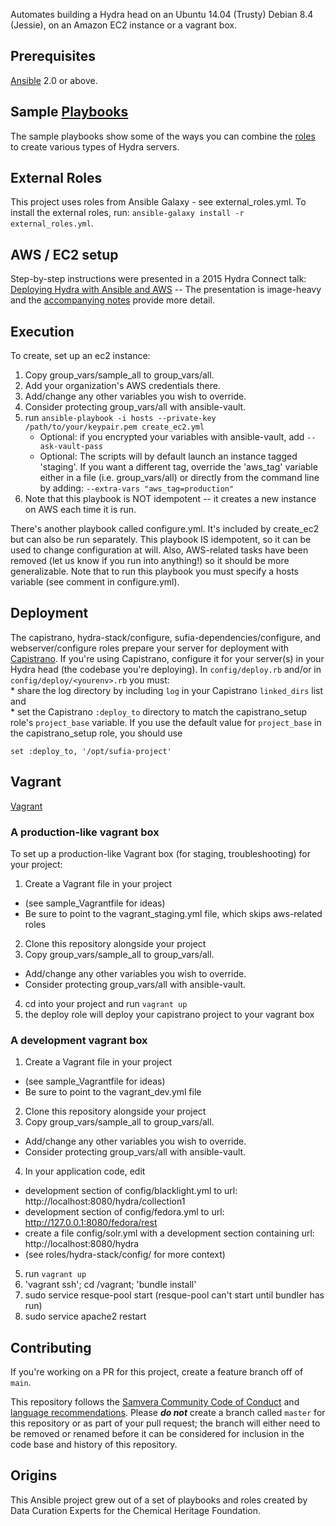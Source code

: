 Automates building a Hydra head on an Ubuntu 14.04 (Trusty) Debian 8.4 (Jessie), on an Amazon EC2 instance or a vagrant box.

## Prerequisites
[Ansible](http://docs.ansible.com/intro_installation.html) 2.0 or above.

## Sample [Playbooks](http://docs.ansible.com/ansible/playbooks.html)
The sample playbooks show some of the ways you can combine the [roles](http://docs.ansible.com/ansible/playbooks_roles.html#roles) to create various types of Hydra servers.

## External Roles
This project uses roles from Ansible Galaxy - see external_roles.yml. To install the external roles, run: `ansible-galaxy install -r external_roles.yml`.

## AWS / EC2 setup
Step-by-step instructions were presented in a 2015 Hydra Connect talk: [Deploying Hydra with Ansible and AWS](https://wiki.duraspace.org/download/attachments/67241821/Deploying%20Hydra%20with%20Ansible%20and%20AWS%281%29.pdf?version=1&modificationDate=1443113768038&api=v2) -- The presentation is image-heavy and the [accompanying notes](https://wiki.duraspace.org/download/attachments/67241821/DevOpsHydraConnectDeployingHydrawithAnsibleandAWS.pdf?version=1&modificationDate=1449085395026&api=v2) provide more detail.

## Execution
To create, set up an ec2 instance:

1. Copy group_vars/sample_all to group_vars/all.
2. Add your organization's AWS credentials there.
3. Add/change any other variables you wish to override.
4. Consider protecting group_vars/all with ansible-vault.
5. run `ansible-playbook -i hosts --private-key /path/to/your/keypair.pem create_ec2.yml`
   * Optional: if you encrypted your variables with ansible-vault, add `--ask-vault-pass`
   * Optional: The scripts will by default launch an instance tagged 'staging'. If you want a different tag, override the 'aws_tag' variable either in a file (i.e. group_vars/all) or directly from the command line by adding: `--extra-vars "aws_tag=production"`
6. Note that this playbook is NOT idempotent -- it creates a new instance on AWS each time it is run.

There's another playbook called configure.yml. It's included by create_ec2 but can also be run separately. This playbook IS idempotent, so it can be used to change configuration at will. Also, AWS-related tasks have been removed (let us know if you run into anything!) so it should be more generalizable. Note that to run this playbook you must specify a hosts variable (see comment in configure.yml).

## Deployment
The capistrano, hydra-stack/configure, sufia-dependencies/configure, and webserver/configure roles prepare your server for deployment with  [Capistrano](http://capistranorb.com/). If you're using Capistrano,  configure it for your server(s) in your Hydra head (the codebase you're deploying). In `config/deploy.rb` and/or in `config/deploy/<yourenv>.rb` you must:  
	* share the log directory by including `log` in your Capistrano `linked_dirs` list and  
	* set the Capistrano `:deploy_to` directory to match the capistrano_setup role's `project_base` variable. If you use the default value for `project_base` in the capistrano_setup role, you should use 
```
set :deploy_to, '/opt/sufia-project'
```

## Vagrant
[Vagrant](http://docs.vagrantup.com/v2/)

### A production-like vagrant box
To set up a production-like Vagrant box (for staging, troubleshooting) for your project:

1. Create a Vagrant file in your project
  * (see sample_Vagrantfile for ideas)
  * Be sure to point to the vagrant_staging.yml file, which skips aws-related roles
2. Clone this repository alongside your project
3. Copy group_vars/sample_all to group_vars/all.
 * Add/change any other variables you wish to override.
 * Consider protecting group_vars/all with ansible-vault.
4. cd into your project and run `vagrant up`
5. the deploy role will deploy your capistrano project to your vagrant box

### A development vagrant box

1. Create a Vagrant file in your project
  * (see sample_Vagrantfile for ideas)
  * Be sure to point to the vagrant_dev.yml file
2. Clone this repository alongside your project
3. Copy group_vars/sample_all to group_vars/all.
 * Add/change any other variables you wish to override.
 * Consider protecting group_vars/all with ansible-vault.
4. In your application code, edit
  * development section of config/blacklight.yml to url: http://localhost:8080/hydra/collection1
  * development section of config/fedora.yml to url: http://127.0.0.1:8080/fedora/rest
  * create a file config/solr.yml with a development section containing url: http://localhost:8080/hydra
  * (see roles/hydra-stack/config/ for more context)
5. run `vagrant up`
6. 'vagrant ssh'; cd /vagrant; 'bundle install'
7. sudo service resque-pool start (resque-pool can't start until bundler has run)
8. sudo service apache2 restart

## Contributing

If you're working on a PR for this project, create a feature branch off of `main`. 

This repository follows the [Samvera Community Code of Conduct](https://samvera.atlassian.net/wiki/spaces/samvera/pages/405212316/Code+of+Conduct) and [language recommendations](https://github.com/samvera/maintenance/blob/master/templates/CONTRIBUTING.md#language).  Please ***do not*** create a branch called `master` for this repository or as part of your pull request; the branch will either need to be removed or renamed before it can be considered for inclusion in the code base and history of this repository.

## Origins
This Ansible project grew out of a set of playbooks and roles created by Data Curation Experts for the Chemical Heritage Foundation.
